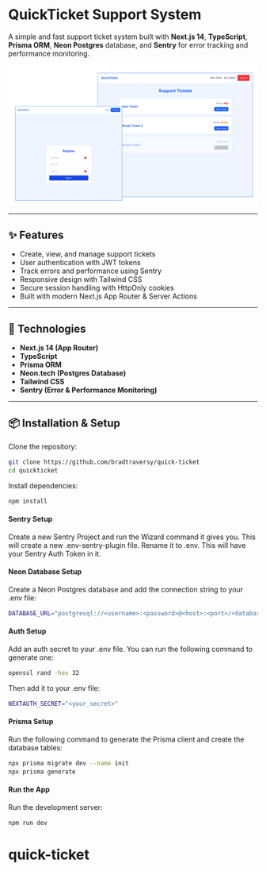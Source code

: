 # QuickTicket Support System

A simple and fast support ticket system built with **Next.js 14**, **TypeScript**, **Prisma ORM**, **Neon Postgres** database, and **Sentry** for error tracking and performance monitoring.

<img src="/public/screen.png" alt="QuickTicket Screenshot" width="600" />

---

## ✨ Features

- Create, view, and manage support tickets
- User authentication with JWT tokens
- Track errors and performance using Sentry
- Responsive design with Tailwind CSS
- Secure session handling with HttpOnly cookies
- Built with modern Next.js App Router & Server Actions

---

## 🚀 Technologies

- **Next.js 14 (App Router)**
- **TypeScript**
- **Prisma ORM**
- **Neon.tech (Postgres Database)**
- **Tailwind CSS**
- **Sentry (Error & Performance Monitoring)**

---

## 📦 Installation & Setup

Clone the repository:

```bash
git clone https://github.com/bradtraversy/quick-ticket
cd quickticket
```

Install dependencies:

```bash
npm install
```

#### Sentry Setup

Create a new Sentry Project and run the Wizard command it gives you. This will create a new .env-sentry-plugin file. Rename it to .env. This will have your Sentry Auth Token in it.

#### Neon Database Setup

Create a Neon Postgres database and add the connection string to your .env file:

```bash
DATABASE_URL="postgresql://<username>:<password>@<host>:<port>/<database>?sslmode=require"
```

#### Auth Setup

Add an auth secret to your .env file. You can run the following command to generate one:

```bash
openssl rand -hex 32
```

Then add it to your .env file:

```bash
NEXTAUTH_SECRET="<your_secret>"
```

#### Prisma Setup

Run the following command to generate the Prisma client and create the database tables:

```bash
npx prisma migrate dev --name init
npx prisma generate
```

#### Run the App

Run the development server:

```bash
npm run dev
```
# quick-ticket
